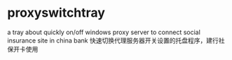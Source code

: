 # proxyswitchtray
 a tray about quickly on/off windows proxy server to connect social insurance site in china bank 
 快速切换代理服务器开关设置的托盘程序，建行社保开卡使用
